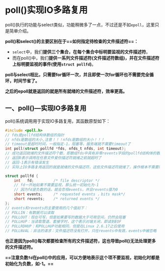 # poll()实现IO多路复用

poll()执行的功能与select类似，功能稍微多了一点，不过还是不如`epoll`，这里只是简单介绍。

**poll()和select()的主要区别在于==如何指定待检查的文件描述符==：**

+ `select`中，我们**提供三个集合，在每个集合中标明要监视的文件描述符**。
+ 而在poll()中，我们**提供一系列文件描述符(文件描述符数组)，并在文件描述符上标明要监视的事件(使用`struct pollfd`)**。

**poll与select相比，只需要for循环一次，并且即使一次for循环也不需要完全循环，时间节省了。**

**之后的epoll就是返回的就是所有就绪的文件描述符，效率更高。**



## 一、poll()—实现IO多路复用

poll()系统调用用于实现IO多路复用，其函数原型如下：

```c
#include <poll.h>
// fds是pollfd结构体数组的指针
// nfds是数组的大小,注意！！！nfds是数组的大小！！！
// timeout是超时时间，一般指定-1，阻塞等，服务端就不需要timeout了
int poll(struct pollfd *fds, nfds_t nfds, int timeout);
// 成功返回就绪的文件描述符个数，即数组fds中具有非零revents字段的pollfd结构体的数量，我们使用的时候就是遍历数组，查看哪个revents字段非零
// 返回0表示调用在任意文件爱你描述符就绪之前就超时了
// 返回-1表示有错误发生
// 实际上IO多路复用返回的就是就绪的文件描述符，这些文件描述符就绪了，操作根本不需要阻塞等待，可以直接操作

struct pollfd {
    int   fd;         /* file descriptor */
    // fd一开始如果不需要监视，那么统一初始化为-1
    // 因为fd是负数的话，就会忽视events，并且revents值为0
    short events;     /* requested events ，bits mask*/
    short revents;    /* returned events */
};
// events和revents的主要使用的几个值如下：
// POLLIN：有数据可以读取
// POLLOUT：现在可写，但是如果要写的数据大于可用空间，仍然会阻塞
// POLLHUP：当读取管道、套接字时，这个表示对端关闭，即读到EOF
// POLLRDHUP：和POLLHUP功能相同，但是在Linux 2.6.17之后使用
// POLLNVAL：非法的请求：文件描述符没有打开，只在revents中有效，events中被忽略
```

**也正是因为poll()每次都要检查所有的文件描述符，这也导致poll()无法处理更多的文件描述符。**

**==注意负数`fd`在poll()中的应用，可以方便地表示这个项不要监视，初始化时都是初始化为负数，如-1。==**

